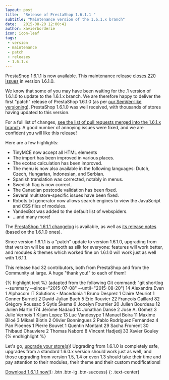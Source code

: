 ```yaml
---
layout: post
title:  "Release of PrestaShop 1.6.1.1 "
subtitle: "Maintenance version of the 1.6.1.x branch"
date:   2015-08-20 12:00:41
author: xavierborderie
icon: icon-leaf
tags:
 - version
 - maintenance
 - patch
 - releases
 - 1.6.1.x
---
```


PrestaShop 1.6.1.1 is now available. This maintenance release [closes 220 issues](https://github.com/PrestaShop/PrestaShop/pulls?utf8=%E2%9C%93&q=is%3Apr+base%3A1.6.1.x+is%3Aclosed+updated%3A%3C2015-08-20+) in version 1.6.1.0.

We know that some of you may have been waiting for the .1 version of 1.6.1.0 to update to the 1.6.1.x branch. We are therefore happy to deliver the first "patch" release of PrestaShop 1.6.1.0 (as per [our SemVer-like versioning](http://build.prestashop.com/news/a-more-semantic-versioning-scheme/)). PrestaShop 1.6.1.0 was well received, with thousands of stores having updated to this version.

For a full list of changes, [see the list of pull requests merged into the 1.6.1.x branch](https://github.com/PrestaShop/PrestaShop/pulls?utf8=%E2%9C%93&q=is%3Apr+base%3A1.6.1.x+is%3Amerged+updated%3A%3C2015-08-20+). A good number of annoying issues were fixed, and we are confident you will like this release!

Here are a few highlights:

* TinyMCE now accept all HTML elements
* The import has been improved in various places.
* The ecotax calculation has been improved.
* The menu is now also available in the following languages: Dutch, Czech, Hungarian, Indonesian, and Serbian.
* Spanish translation was corrected, notably in menus.
* Swedish flag is now correct.
* The Canadian postcode validation has been fixed.
* Several multistore-specific issues have been fixed.
* Robots.txt generator now allows search engines to view the JavaScript and CSS files of modules.
* YandexBot was added to the default list of webspiders.
* ...and many more!

The [PrestaShop 1.6.1.1 changelog](https://www.prestashop.com/en/developers-versions/changelog/1.6.1.1-stable) is available, as well as [its release notes](https://www.prestashop.com/en/release-notes-1.6.1.1-stable) (based on the 1.6.1.0 ones).

Since version 1.6.1.1 is a "patch" update to version 1.6.1.0, upgrading from that version will be as smooth as silk for everyone: features will work better, and modules & themes which worked fine on 1.6.1.0 will work just as well with 1.6.1.1.

This release had 32 contributors, both from PrestaShop and from the Community at large. A huge "thank you!" to each of them!

{% highlight text %}
(adapted from the following Git command: "git shortlog --summary --since="2015-07-08" --until="2015-08-20")
    14	Alexandra Even
     1	Alphacom IT Solutions - Macedonia
     1	Bruno Desprez
     1	Claire Meuriot
     1	Conner Burnett
     2	David-Julian Buch
     5	Éric Rouvier
    22	François Gaillard
    82	Grégory Roussac
     5	Gytis Škema
     6	Jocelyn Fournier
    20	Julien Bourdeau
    12	Julien Martin
   174	Jérôme Nadaud
    14	Jonathan Danse
     2	Jose A. Gómez
     3	Julie Vernois
     1	Kijam Lopez
    13	Luc Vandesype
     1	Manuel Boira
    11	Maxime Biloé
     3	Mikael Blotin
     2	Olivier Bonningues
     2	Pablo Rodríguez Fernández
     4	Pan Ploenes
     1	Pierre Bouvet
     1	Quentin Montant
    29	Sacha Froment
    30	Thibaud Chauviere
     2	Thomas Nabord
     8	Vincent Hadjedj
    33	Xavier Gouley
{% endhighlight %}

Let's go, [upgrade your store(s)](http://doc.prestashop.com/display/PS16/Updating+PrestaShop)! Upgrading from 1.6.1.0 is completely safe, upgrades from a standard 1.6.0.x version should work just as well, and those upgrading from version 1.5, 1.4 or even 1.3 should take their time and pay attention to their modules, their theme and their custom modifications!

[Download 1.6.1.1 now!](https://www.prestashop.com/en/download){: .btn .btn-lg .btn-success}
{: .text-center}
